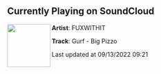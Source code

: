 ## Currently Playing on SoundCloud

[<img align="left" width="100" src="https://i1.sndcdn.com/artworks-bIA8RSgQeRqKiSlL-9yYszw-t500x500.jpg">](https://soundcloud.com/fuxwithit-1/gurf-big-pizzo)

**Artist**: FUXWITHIT 

**Track**: Gurf - Big Pizzo

Last updated at 09/13/2022 09:21
